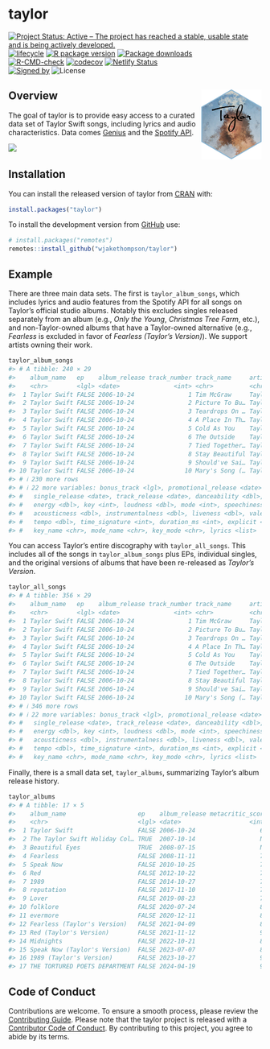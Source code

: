 
<!-- README.md is generated from README.Rmd. Please edit that file -->

# taylor

<!-- badges: start -->

[![Project Status: Active – The project has reached a stable, usable
state and is being actively
developed.](https://www.repostatus.org/badges/latest/active.svg)](https://www.repostatus.org/#active)
[![lifecycle](https://img.shields.io/badge/lifecycle-stable-brightgreen.svg)](https://lifecycle.r-lib.org/articles/stages.html)
[![R package
version](https://www.r-pkg.org/badges/version/taylor)](https://CRAN.R-project.org/package=taylor)
[![Package
downloads](https://cranlogs.r-pkg.org/badges/grand-total/taylor)](https://cran.r-project.org/package=measr)</br>
[![R-CMD-check](https://github.com/wjakethompson/taylor/workflows/R-CMD-check/badge.svg)](https://github.com/wjakethompson/taylor/actions)
[![codecov](https://codecov.io/gh/wjakethompson/taylor/branch/main/graph/badge.svg?token=TECvfoOYHh)](https://app.codecov.io/gh/wjakethompson/taylor)
[![Netlify
Status](https://api.netlify.com/api/v1/badges/b80199c9-57a9-4d08-87e9-4887a67d01e4/deploy-status)](https://app.netlify.com/sites/r-taylor/deploys)</br>
[![Signed
by](https://img.shields.io/badge/Keybase-Verified-brightgreen.svg)](https://keybase.io/wjakethompson)
![License](https://img.shields.io/badge/License-MIT-blue.svg)
<!-- badges: end -->

## Overview <img src="man/figures/logo.png" align="right" width="120" />

The goal of taylor is to provide easy access to a curated data set of
Taylor Swift songs, including lyrics and audio characteristics. Data
comes [Genius](https://genius.com/artists/Taylor-swift) and the [Spotify
API](https://open.spotify.com/artist/06HL4z0CvFAxyc27GXpf02).

![](https://media.giphy.com/media/2tg4k9pXNcGi7kZ9Pz/giphy.gif)

## Installation

You can install the released version of taylor from
[CRAN](https://cran.r-project.org/) with:

``` r
install.packages("taylor")
```

To install the development version from [GitHub](https://github.com/)
use:

``` r
# install.packages("remotes")
remotes::install_github("wjakethompson/taylor")
```

## Example

There are three main data sets. The first is `taylor_album_songs`, which
includes lyrics and audio features from the Spotify API for all songs on
Taylor’s official studio albums. Notably this excludes singles released
separately from an album (e.g., *Only the Young*, *Christmas Tree Farm*,
etc.), and non-Taylor-owned albums that have a Taylor-owned alternative
(e.g., *Fearless* is excluded in favor of *Fearless (Taylor’s
Version)*). We support artists owning their work.

``` r
taylor_album_songs
#> # A tibble: 240 × 29
#>    album_name   ep    album_release track_number track_name     artist featuring
#>    <chr>        <lgl> <date>               <int> <chr>          <chr>  <chr>    
#>  1 Taylor Swift FALSE 2006-10-24               1 Tim McGraw     Taylo… <NA>     
#>  2 Taylor Swift FALSE 2006-10-24               2 Picture To Bu… Taylo… <NA>     
#>  3 Taylor Swift FALSE 2006-10-24               3 Teardrops On … Taylo… <NA>     
#>  4 Taylor Swift FALSE 2006-10-24               4 A Place In Th… Taylo… <NA>     
#>  5 Taylor Swift FALSE 2006-10-24               5 Cold As You    Taylo… <NA>     
#>  6 Taylor Swift FALSE 2006-10-24               6 The Outside    Taylo… <NA>     
#>  7 Taylor Swift FALSE 2006-10-24               7 Tied Together… Taylo… <NA>     
#>  8 Taylor Swift FALSE 2006-10-24               8 Stay Beautiful Taylo… <NA>     
#>  9 Taylor Swift FALSE 2006-10-24               9 Should've Sai… Taylo… <NA>     
#> 10 Taylor Swift FALSE 2006-10-24              10 Mary's Song (… Taylo… <NA>     
#> # ℹ 230 more rows
#> # ℹ 22 more variables: bonus_track <lgl>, promotional_release <date>,
#> #   single_release <date>, track_release <date>, danceability <dbl>,
#> #   energy <dbl>, key <int>, loudness <dbl>, mode <int>, speechiness <dbl>,
#> #   acousticness <dbl>, instrumentalness <dbl>, liveness <dbl>, valence <dbl>,
#> #   tempo <dbl>, time_signature <int>, duration_ms <int>, explicit <lgl>,
#> #   key_name <chr>, mode_name <chr>, key_mode <chr>, lyrics <list>
```

You can access Taylor’s entire discography with `taylor_all_songs`. This
includes all of the songs in `taylor_album_songs` plus EPs, individual
singles, and the original versions of albums that have been re-released
as *Taylor’s Version*.

``` r
taylor_all_songs
#> # A tibble: 356 × 29
#>    album_name   ep    album_release track_number track_name     artist featuring
#>    <chr>        <lgl> <date>               <int> <chr>          <chr>  <chr>    
#>  1 Taylor Swift FALSE 2006-10-24               1 Tim McGraw     Taylo… <NA>     
#>  2 Taylor Swift FALSE 2006-10-24               2 Picture To Bu… Taylo… <NA>     
#>  3 Taylor Swift FALSE 2006-10-24               3 Teardrops On … Taylo… <NA>     
#>  4 Taylor Swift FALSE 2006-10-24               4 A Place In Th… Taylo… <NA>     
#>  5 Taylor Swift FALSE 2006-10-24               5 Cold As You    Taylo… <NA>     
#>  6 Taylor Swift FALSE 2006-10-24               6 The Outside    Taylo… <NA>     
#>  7 Taylor Swift FALSE 2006-10-24               7 Tied Together… Taylo… <NA>     
#>  8 Taylor Swift FALSE 2006-10-24               8 Stay Beautiful Taylo… <NA>     
#>  9 Taylor Swift FALSE 2006-10-24               9 Should've Sai… Taylo… <NA>     
#> 10 Taylor Swift FALSE 2006-10-24              10 Mary's Song (… Taylo… <NA>     
#> # ℹ 346 more rows
#> # ℹ 22 more variables: bonus_track <lgl>, promotional_release <date>,
#> #   single_release <date>, track_release <date>, danceability <dbl>,
#> #   energy <dbl>, key <int>, loudness <dbl>, mode <int>, speechiness <dbl>,
#> #   acousticness <dbl>, instrumentalness <dbl>, liveness <dbl>, valence <dbl>,
#> #   tempo <dbl>, time_signature <int>, duration_ms <int>, explicit <lgl>,
#> #   key_name <chr>, mode_name <chr>, key_mode <chr>, lyrics <list>
```

Finally, there is a small data set, `taylor_albums`, summarizing
Taylor’s album release history.

``` r
taylor_albums
#> # A tibble: 17 × 5
#>    album_name                    ep    album_release metacritic_score user_score
#>    <chr>                         <lgl> <date>                   <int>      <dbl>
#>  1 Taylor Swift                  FALSE 2006-10-24                  67        8.4
#>  2 The Taylor Swift Holiday Col… TRUE  2007-10-14                  NA       NA  
#>  3 Beautiful Eyes                TRUE  2008-07-15                  NA       NA  
#>  4 Fearless                      FALSE 2008-11-11                  73        8.4
#>  5 Speak Now                     FALSE 2010-10-25                  77        8.6
#>  6 Red                           FALSE 2012-10-22                  77        8.6
#>  7 1989                          FALSE 2014-10-27                  76        8.3
#>  8 reputation                    FALSE 2017-11-10                  71        8.3
#>  9 Lover                         FALSE 2019-08-23                  79        8.4
#> 10 folklore                      FALSE 2020-07-24                  88        9  
#> 11 evermore                      FALSE 2020-12-11                  85        8.9
#> 12 Fearless (Taylor's Version)   FALSE 2021-04-09                  82        8.9
#> 13 Red (Taylor's Version)        FALSE 2021-11-12                  91        8.9
#> 14 Midnights                     FALSE 2022-10-21                  85        8.3
#> 15 Speak Now (Taylor's Version)  FALSE 2023-07-07                  81        9.2
#> 16 1989 (Taylor's Version)       FALSE 2023-10-27                  90       NA  
#> 17 THE TORTURED POETS DEPARTMENT FALSE 2024-04-19                  90       NA
```

## Code of Conduct

Contributions are welcome. To ensure a smooth process, please review the
[Contributing
Guide](https://taylor.wjakethompson.com/CONTRIBUTING.html). Please note
that the taylor project is released with a [Contributor Code of
Conduct](https://taylor.wjakethompson.com/CODE_OF_CONDUCT.html). By
contributing to this project, you agree to abide by its terms.
